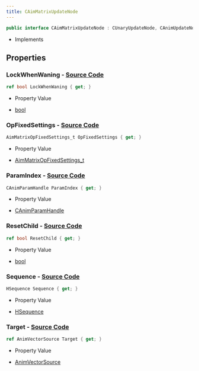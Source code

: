 ```yaml
---
title: CAimMatrixUpdateNode
---
```


```csharp
public interface CAimMatrixUpdateNode : CUnaryUpdateNode, CAnimUpdateNodeBase, ISchemaClass<CAnimUpdateNodeBase>, ISchemaClass<CUnaryUpdateNode>, ISchemaClass<CAimMatrixUpdateNode>, ISchemaField, ISchemaClass, INativeHandle
```

- Implements

## Properties

### **LockWhenWaning** - [Source Code](https://github.com/swiftly-solution/swiftlys2/blob/main/managed/src/SwiftlyS2.Generated/Schemas/Interfaces/CAimMatrixUpdateNode.cs#L26)

```csharp
ref bool LockWhenWaning { get; }
```

- Property Value

- [bool](https://learn.microsoft.com/dotnet/api/system.boolean)

### **OpFixedSettings** - [Source Code](https://github.com/swiftly-solution/swiftlys2/blob/main/managed/src/SwiftlyS2.Generated/Schemas/Interfaces/CAimMatrixUpdateNode.cs#L16)

```csharp
AimMatrixOpFixedSettings_t OpFixedSettings { get; }
```

- Property Value

- [AimMatrixOpFixedSettings_t](/docs/api/shared/schemadefinitions/aimmatrixopfixedsettings_t)

### **ParamIndex** - [Source Code](https://github.com/swiftly-solution/swiftlys2/blob/main/managed/src/SwiftlyS2.Generated/Schemas/Interfaces/CAimMatrixUpdateNode.cs#L20)

```csharp
CAnimParamHandle ParamIndex { get; }
```

- Property Value

- [CAnimParamHandle](/docs/api/shared/schemadefinitions/canimparamhandle)

### **ResetChild** - [Source Code](https://github.com/swiftly-solution/swiftlys2/blob/main/managed/src/SwiftlyS2.Generated/Schemas/Interfaces/CAimMatrixUpdateNode.cs#L24)

```csharp
ref bool ResetChild { get; }
```

- Property Value

- [bool](https://learn.microsoft.com/dotnet/api/system.boolean)

### **Sequence** - [Source Code](https://github.com/swiftly-solution/swiftlys2/blob/main/managed/src/SwiftlyS2.Generated/Schemas/Interfaces/CAimMatrixUpdateNode.cs#L22)

```csharp
HSequence Sequence { get; }
```

- Property Value

- [HSequence](/docs/api/shared/schemadefinitions/hsequence)

### **Target** - [Source Code](https://github.com/swiftly-solution/swiftlys2/blob/main/managed/src/SwiftlyS2.Generated/Schemas/Interfaces/CAimMatrixUpdateNode.cs#L18)

```csharp
ref AnimVectorSource Target { get; }
```

- Property Value

- [AnimVectorSource](/docs/api/shared/schemadefinitions/animvectorsource)

